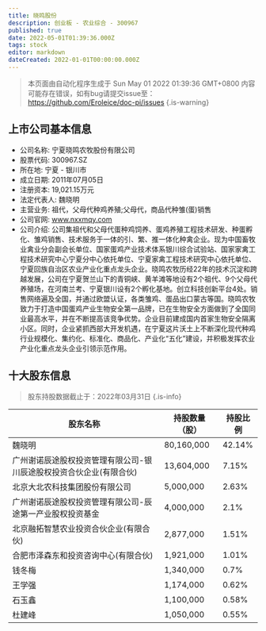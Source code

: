 ```yaml
---
title: 晓鸣股份
description: 创业板 - 农业综合 - 300967
published: true
date: 2022-05-01T01:39:36.000Z
tags: stock
editor: markdown
dateCreated: 2022-01-01T00:00:00.000Z
---
```


> 本页面由自动化程序生成于 Sun May 01 2022 01:39:36 GMT+0800
> 内容可能存在错误，如有bug请提交issue至：https://github.com/Eroleice/doc-pi/issues
{.is-warning}

## 上市公司基本信息
- 公司名称: 宁夏晓鸣农牧股份有限公司
- 股票代码: 300967.SZ
- 所在地: 宁夏 - 银川市
- 成立日期: 2011年07月05日
- 注册资本: 19,021.15万元
- 法定代表人: 魏晓明
- 主营业务: 祖代，父母代种鸡养殖;父母代，商品代种雏(蛋)销售
- 公司官网: www.nxxmqy.com
- 公司介绍: 公司集祖代和父母代蛋种鸡饲养、蛋鸡养殖工程技术研发、种蛋孵化、雏鸡销售、技术服务于一体的引、繁、推一体化种禽企业。现为中国畜牧业禽业分会副会长单位、国家蛋鸡产业技术体系银川综合试验站、国家家禽工程技术研究中心宁夏分中心依托单位、宁夏家禽工程技术研究中心依托单位、宁夏回族自治区农业产业化重点龙头企业。晓鸣农牧历经22年的技术沉淀和跨越发展，公司在宁夏贺兰山下的青铜峡、黄羊滩等地设有2个祖代、9个父母代养殖场，在河南兰考、宁夏银川设有2个孵化基地。创立科技创新平台4处。销售网络遍及全国，并通过欧盟认证，各类雏鸡、蛋品出口蒙古等国。晓鸣农牧致力于打造中国蛋鸡产业生物安全第一品牌，已在生物安全方面做到了全国同业最高水平，并在不断提高该竞争优势。企业目前建成国内首家生物安全隔离小区。同时，企业紧抓西部大开发机遇，在宁夏这片沃土上不断深化现代种鸡行业规模化、集约化、标准化、商品化、产业化“五化”建设，并积极发挥农业产业化重点龙头企业引领示范作用。


## 十大股东信息
> 股东持股数据截止于：2022年03月31日
{.is-info}

| 股东名称 | 持股数量（股） | 持股比例 |
| --- | --- | --- |
| 魏晓明 | 80,160,000 | 42.14% |
| 广州谢诺辰途股权投资管理有限公司-银川辰途股权投资合伙企业(有限合伙) | 13,604,000 | 7.15% |
| 北京大北农科技集团股份有限公司 | 5,000,000 | 2.63% |
| 广州谢诺辰途股权投资管理有限公司-辰途第一产业股权投资基金 | 4,000,000 | 2.1% |
| 北京融拓智慧农业投资合伙企业(有限合伙) | 2,877,000 | 1.51% |
| 合肥市泽森东和投资咨询中心(有限合伙) | 1,921,000 | 1.01% |
| 钱冬梅 | 1,340,000 | 0.7% |
| 王学强 | 1,174,000 | 0.62% |
| 石玉鑫 | 1,100,000 | 0.58% |
| 杜建峰 | 1,050,000 | 0.55% |




